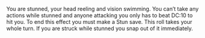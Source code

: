 You are stunned, your head reeling and vision swimming. You can’t take any actions while stunned and anyone attacking you only has to beat DC:10 to hit you. To end this effect you must make a Stun save. This roll takes your whole turn. If you are struck while stunned you snap out of it immediately.